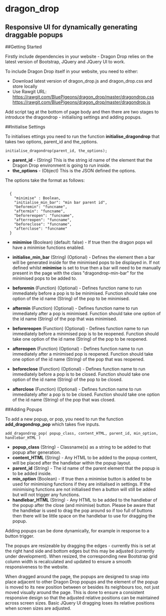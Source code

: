 # dragon_drop
## Responsive UI for dynamically generating draggable popups

##Getting Started

Firstly include dependencies in your website - Dragon Drop relies on the latest version of Bootstrap, JQuery and JQuery UI to work.

To include Dragon Drop itself in your website, you need to either:

 - Download latest version of dragon_drop.js and dragon_drop.css and store locally
 - Use Rawgit URL: 
 		https://rawgit.com/BluePigeons/dragon_drop/master/dragondrop.css
 		https://rawgit.com/BluePigeons/dragon_drop/master/dragondrop.js

Add script tag at the bottom of page body and then there are two stages to introduce the dragondrop - initialising settings and adding popups.

##Initialise Settings

To initialises ettings you need to run the function **initialise_dragondrop** that takes two options, parent_id and the_options.
```
initialise_dragondrop(parent_id, the_options);
```

 - **parent_id** - (String) This is the string id name of the element that the Dragon Drop environment is going to run inside.
 - **the_options** - (Object) This is the JSON defined the options.

The options take the format as follows:

```

  {
    "minimise" : Boolean,
    "initialise_min_bar": "min bar parent id",
    "beforemin": "funcname",
    "aftermin": "funcname",
    "beforereopen": "funcname",
    "afterreopen": "funcname",
    "beforeclose": "funcname",
    "afterclose": "funcname"
  }

```
 - **minimise** (Boolean) (default: false) - If true then the dragon pops wil have a minimise functions enabled.
 - **initialise_min_bar** (String) (Optional) - Defines the element then a bar will be generated inside for the minimised pops to be displayed in. If not defined whilst **minimise** is set to true then a bar will need to be manually present in the page with the class "dragondrop-min-bar" for the minimised pops to be added to.
 - **beforemin** (Function) (Optional) - Defines function name to run immediately before a pop is to be minimised. Function should take one option of the id name (String) of the pop to be minimised.
 - **aftermin** (Function) (Optional) - Defines function name to run immediately after a pop is minimised. Function should take one option of the id name (String) of the pop that was minimised.
 - **beforereopen** (Function) (Optional) - Defines function name to run immediately before a minimised pop is to be reopened. Function should take one option of the id name (String) of the pop to be reopened.
 - **aftereopen** (Function) (Optional) - Defines function name to run immediately after a minimised pop is reopened. Function should take one option of the id name (String) of the pop that was reopened.

 - **beforeclose** (Function) (Optional) - Defines function name to run immediately before a pop is to be closed. Function should take one option of the id name (String) of the pop to be closed.
 - **afterclose** (Function) (Optional) - Defines function name to run immediately after a pop is to be closed. Function should take one option of the id name (String) of the pop that was closed.

##Adding Popups

To add a new popup, or pop, you need to run the function **add_dragondrop_pop** which takes five inputs.
```
add_dragondrop_pop( popup_class, content_HTML, parent_id, min_option, handlebar_HTML )
```

 - **popup_class** (String) - Classname(s) as a string to be added to that popup after generation.
 - **content_HTML** (String) - Any HTML to be added to the popup content, will be placed after the handlebar within the popup layout.
 - **parent_id** (String) - The id name of the parent element that the popup is to be added inside.
 - **min_option** (Boolean) - If true then a minimise button is added to be used for minimising functions if they are initialised in settings. If the minimising functions are not initialised then a button will still be added but will not trigger any functions.
 - **handlebar_HTML** (String) - Any HTML to be added to the handlebar of the popup after the close (and minimise) button. Please be aware that the handlebar is used to drag the pop around so if too full of buttons then there will be little space on the handlebar to use for dragging the popup.

Adding popups can be done dynamically, for example in response to a button trigger.

The popups are resizeable by dragging the edges - currently this is set at the right hand side and bottom edges but this may be adjusted (currently under development). When resized, the corresponding new Bootstrap grid column width is recalculated and updated to ensure a smooth responsiveness to the website. 

When dragged around the page, the popups are designed to snap into place adjacent to other Dragon Drop popups and the element of the popup is moved to its new position between or besides its neighbours too, not just moved visually around the page. This is done to ensure a consistent responsive design so that the adjusted relative positions can be maintained across screen sizes. Basic JQuery UI dragging loses its relative positions when screen sizes are adjusted.


